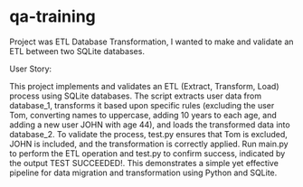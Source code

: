 # qa-training


Project was ETL Database Transformation, I wanted to make and validate an ETL between two SQLite databases.  

User Story:

This project implements and validates an ETL (Extract, Transform, Load) process using SQLite databases. The script extracts user data from database_1, transforms it based upon specific rules 
(excluding the user Tom, converting names to uppercase, adding 10 years to each age, and adding a new user JOHN with age 44), and loads the transformed data into database_2. To validate the
process, test.py ensures that Tom is excluded, JOHN is included, and the transformation is correctly applied. Run main.py to perform the ETL operation and test.py to confirm success, 
indicated by the output TEST SUCCEEDED!. This demonstrates a simple yet effective pipeline for data migration and transformation using Python and SQLite.
